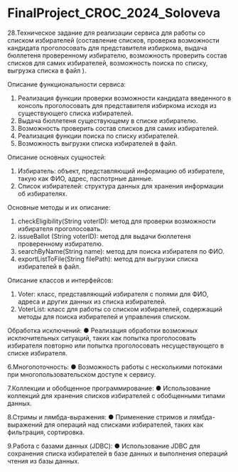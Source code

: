 # FinalProject_CROC_2024_Soloveva

28.Техническое задание для реализации сервиса для работы со списком избирателей (составление списков, проверка возможности кандидата проголосовать для представителя избиркома, выдача бюллетеня проверенному избирателю, возможность проверить состав списков для самих избирателей, возможность поиска по списку, выгрузка списка в файл ).

  Описание функциональности сервиса:
1. Реализация функции проверки возможности кандидата введенного в консоль проголосовать для представителя избиркома исходя из существующего списка избирателей.
2. Выдача бюллетеня существующему в списке избирателю.
3. Возможность проверить состав списков для самих избирателей.
4. Реализация функции поиска по списку избирателей.
5. Возможность выгрузки списка избирателей в файл.

  Описание основных сущностей:
1. Избиратель: объект, представляющий информацию об избирателе, такую как ФИО, адрес, паспотрные данные.
2. Список избирателей: структура данных для хранения информации об избирателях.

  Основные методы и их описание:
1. checkEligibility(String voterID): метод для проверки возможности избирателя проголосовать.
2. issueBallot (String voterID): метод для выдачи бюллетеня проверенному избирателю.
3. searchByName(String name): метод для поиска избирателя по ФИО.
4. exportListToFile(String filePath): метод для выгрузки списка избирателей в файл.

 Описание классов и интерфейсов:
1. Voter: класс, представляющий избирателя с полями для ФИО, адреса и других данных из списка избирателей.
2. VoterList: класс для работы со списком избирателей, содержащий методы для поиска избирателей и управления списком.

  Обработка исключений:
● Реализация обработки возможных исключительных ситуаций, таких как попытка проголосовать избирателя повторно или попытка проголосовать несуществующего в списке избирателя.

6.Многопоточность:
● Возможность работы с несколькими потоками при многопользовательском доступе к сервису.

7.Коллекции и обобщенное программирование:
● Использование коллекций для хранения списков избирателей с обобщенными типами данных.

8.Стримы и лямбда-выражения:
● Применение стримов и лямбда-выражений для операций над списками избирателей, таких как фильтрация, сортировка.

9.Работа с базами данных (JDBC):
● Использование JDBC для сохранения списка избирателей в базе данных и выполнения операций чтения из базы данных.
